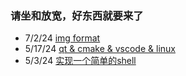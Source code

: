 ### 请坐和放宽，好东西就要来了

* 7/2/24 [img format](/post/util/img.html)
* 5/17/24 [qt & cmake & vscode & linux](/post/qt/helloworld.html)
* 5/3/24 [实现一个简单的shell](/post/linux/shell.html)
